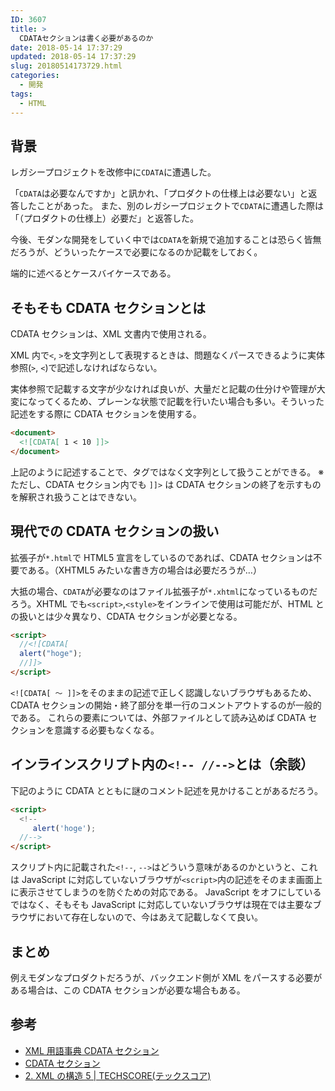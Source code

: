 ```yaml
---
ID: 3607
title: >
  CDATAセクションは書く必要があるのか
date: 2018-05-14 17:37:29
updated: 2018-05-14 17:37:29
slug: 20180514173729.html
categories:
  - 開発
tags:
  - HTML
---
```


## 背景

レガシープロジェクトを改修中に`CDATA`に遭遇した。

「`CDATA`は必要なんですか」と訊かれ、「プロダクトの仕様上は必要ない」と返答したことがあった。
また、別のレガシープロジェクトで`CDATA`に遭遇した際は「（プロダクトの仕様上）必要だ」と返答した。

今後、モダンな開発をしていく中では`CDATA`を新規で追加することは恐らく皆無だろうが、どういったケースで必要になるのか記載をしておく。

端的に述べるとケースバイケースである。

<!--more-->

## そもそも CDATA セクションとは

CDATA セクションは、XML 文書内で使用される。

XML 内で`<`, `>`を文字列として表現するときは、問題なくパースできるように実体参照(`>`, `<`)で記述しなければならない。

実体参照で記載する文字が少なければ良いが、大量だと記載の仕分けや管理が大変になってくるため、プレーンな状態で記載を行いたい場合も多い。そういった記述をする際に CDATA セクションを使用する。

```html
<document>
  <![CDATA[ 1 < 10 ]]>
</document>
```

上記のように記述することで、タグではなく文字列として扱うことができる。
※ ただし、CDATA セクション内でも `]]>` は CDATA セクションの終了を示すものを解釈され扱うことはできない。

## 現代での CDATA セクションの扱い

拡張子が`*.html`で HTML5 宣言をしているのであれば、CDATA セクションは不要である。（XHTML5 みたいな書き方の場合は必要だろうが…）

大抵の場合、`CDATA`が必要なのはファイル拡張子が`*.xhtml`になっているものだろう。XHTML でも`<script>`,`<style>`をインラインで使用は可能だが、HTML との扱いとは少々異なり、CDATA セクションが必要となる。

```html
<script>
  //<![CDATA[
  alert("hoge");
  //]]>
</script>
```

`<![CDATA[ 〜 ]]>`をそのままの記述で正しく認識しないブラウザもあるため、CDATA セクションの開始・終了部分を単一行のコメントアウトするのが一般的である。
これらの要素については、外部ファイルとして読み込めば CDATA セクションを意識する必要もなくなる。

## インラインスクリプト内の`<!-- //-->`とは（余談）

下記のように CDATA とともに謎のコメント記述を見かけることがあるだろう。

```html
<script>
  <!--
     alert('hoge');
  //-->
</script>
```

スクリプト内に記載された`<!--`, `-->`はどういう意味があるのかというと、これは JavaScript に対応していないブラウザが`<script>`内の記述をそのまま画面上に表示させてしまうのを防ぐための対応である。
JavaScript をオフにしているではなく、そもそも JavaScript に対応していないブラウザは現在では主要なブラウザにおいて存在しないので、今はあえて記載しなくて良い。

## まとめ

例えモダンなプロダクトだろうが、バックエンド側が XML をパースする必要がある場合は、この CDATA セクションが必要な場合もある。

## 参考

- [XML 用語事典 CDATA セクション](http://www.atmarkit.co.jp/aig/01xml/cdata.html)
- [CDATA セクション](http://wisdom.sakura.ne.jp/web/xml/xml/xml7.html)
- [2. XML の構造 5 | TECHSCORE(テックスコア)](http://www.techscore.com/tech/XML/Basic/Basic2/2_3-2.html/)
